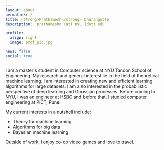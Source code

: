 ```yaml
---
layout: about
permalink: /
title: <strong>Prathamesh</strong> Dharangutte
description:  prathameshd (at) nyu (dot) edu

profile:
  align: right
  image: prof_pic.jpg

news: false
social: true
---
```


I am a master's student in Computer science at NYU Tandon School of Engineering. My research and general interest lie in the field of theoretical machine learning. I am interested in creating new and efficient learning algorithms for large datasets. I am also interested in the probabilistic perspective of deep learning and Gaussian processes. Before coming to NYU, I was an engineer at HSBC and before that, I studied computer engineering at PICT, Pune.

My current interests in a nutshell include:
<ul>
	<li>Theory for machine learning</li>
	<li>Algorithms for big data</li>
	<li>Bayesian machine learning</li>
</ul>



Outside of work, I enjoy co-op video games and love to travel.